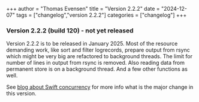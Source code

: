 +++
author = "Thomas Evensen"
title = "Version 2.2.2"
date = "2024-12-07"
tags = ["changelog","version 2.2.2"]
categories = ["changelog"]
+++

### Version 2.2.2 (build 120) - not yet released

Version 2.2.2 is to be released in January 2025. Most of the resource demanding work, like sort and filter logrecords, prepare
output from rsync which might be very big are refactored to background threads. The limit for number of lines in output from
rsync is removed. Also reading data from permanent store is on a background thread. And a few other functions as well.

See [blog about Swift concurrency](/blog/2024/12/06/swift-concurrency/) for more info what is the major change in this version.
